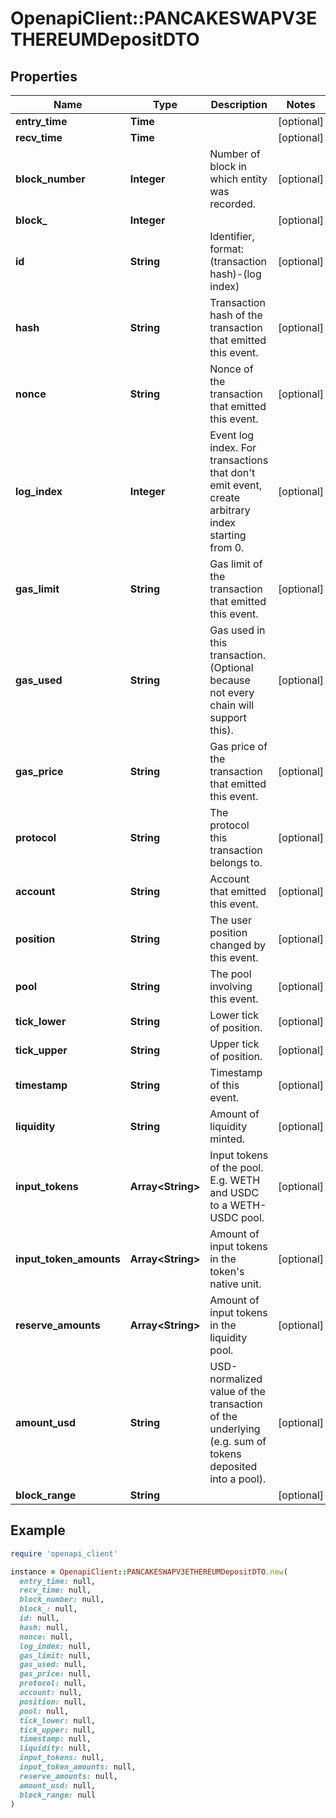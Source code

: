 # OpenapiClient::PANCAKESWAPV3ETHEREUMDepositDTO

## Properties

| Name | Type | Description | Notes |
| ---- | ---- | ----------- | ----- |
| **entry_time** | **Time** |  | [optional] |
| **recv_time** | **Time** |  | [optional] |
| **block_number** | **Integer** | Number of block in which entity was recorded. | [optional] |
| **block_** | **Integer** |  | [optional] |
| **id** | **String** | Identifier, format: (transaction hash)-(log index) | [optional] |
| **hash** | **String** | Transaction hash of the transaction that emitted this event. | [optional] |
| **nonce** | **String** | Nonce of the transaction that emitted this event. | [optional] |
| **log_index** | **Integer** | Event log index. For transactions that don&#39;t emit event, create arbitrary index starting from 0. | [optional] |
| **gas_limit** | **String** | Gas limit of the transaction that emitted this event. | [optional] |
| **gas_used** | **String** | Gas used in this transaction. (Optional because not every chain will support this). | [optional] |
| **gas_price** | **String** | Gas price of the transaction that emitted this event. | [optional] |
| **protocol** | **String** | The protocol this transaction belongs to. | [optional] |
| **account** | **String** | Account that emitted this event. | [optional] |
| **position** | **String** | The user position changed by this event. | [optional] |
| **pool** | **String** | The pool involving this event. | [optional] |
| **tick_lower** | **String** | Lower tick of position. | [optional] |
| **tick_upper** | **String** | Upper tick of position. | [optional] |
| **timestamp** | **String** | Timestamp of this event. | [optional] |
| **liquidity** | **String** | Amount of liquidity minted. | [optional] |
| **input_tokens** | **Array&lt;String&gt;** | Input tokens of the pool. E.g. WETH and USDC to a WETH-USDC pool. | [optional] |
| **input_token_amounts** | **Array&lt;String&gt;** | Amount of input tokens in the token&#39;s native unit. | [optional] |
| **reserve_amounts** | **Array&lt;String&gt;** | Amount of input tokens in the liquidity pool. | [optional] |
| **amount_usd** | **String** | USD-normalized value of the transaction of the underlying (e.g. sum of tokens deposited into a pool). | [optional] |
| **block_range** | **String** |  | [optional] |

## Example

```ruby
require 'openapi_client'

instance = OpenapiClient::PANCAKESWAPV3ETHEREUMDepositDTO.new(
  entry_time: null,
  recv_time: null,
  block_number: null,
  block_: null,
  id: null,
  hash: null,
  nonce: null,
  log_index: null,
  gas_limit: null,
  gas_used: null,
  gas_price: null,
  protocol: null,
  account: null,
  position: null,
  pool: null,
  tick_lower: null,
  tick_upper: null,
  timestamp: null,
  liquidity: null,
  input_tokens: null,
  input_token_amounts: null,
  reserve_amounts: null,
  amount_usd: null,
  block_range: null
)
```

